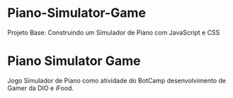 # Piano-Simulator-Game
Projeto Base: Construindo um Simulador de Piano com JavaScript e CSS
# Piano Simulator Game
Jogo Simulador de Piano como atividade do BotCamp desenvolvimento de Gamer da DIO e iFood.
